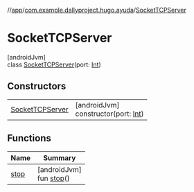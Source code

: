 //[app](../../../index.md)/[com.example.dallyproject.hugo.ayuda](../index.md)/[SocketTCPServer](index.md)

# SocketTCPServer

[androidJvm]\
class [SocketTCPServer](index.md)(port: [Int](https://kotlinlang.org/api/latest/jvm/stdlib/kotlin/-int/index.html))

## Constructors

| | |
|---|---|
| [SocketTCPServer](-socket-t-c-p-server.md) | [androidJvm]<br>constructor(port: [Int](https://kotlinlang.org/api/latest/jvm/stdlib/kotlin/-int/index.html)) |

## Functions

| Name | Summary |
|---|---|
| [stop](stop.md) | [androidJvm]<br>fun [stop](stop.md)() |
